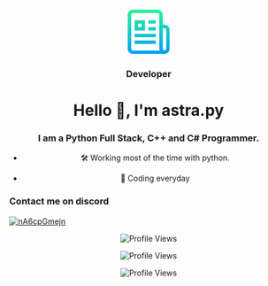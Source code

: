 <br />
<div align="center">
  <a href="https://github.com/astrapy/README.md/edit/main/README.md">
    <img src="2.png" alt="Logo" width="80" height="80">
  </a>

  <h3 align="center">Developer</h3>

<h1 align="center">Hello 👋, I'm astra.py</h1>
<h3 align="center">I am a Python Full Stack, C++ and C# Programmer.</h3>

- 🛠️ Working most of the time with python.

- 🌱 Coding everyday

<h3 align="left">Contact me on discord</h3>
<p align="left">
<a href="https://discordapp.com/users/1098265027309469757" target="blank"><img align="center" src="https://raw.githubusercontent.com/rahuldkjain/github-profile-readme-generator/master/src/images/icons/Social/discord.svg" alt="nA6cpGmejn" height="30" width="40" /></a>
</p>


<p align="center">
  <img src="https://api.visitorbadge.io/api/VisitorHit?user=astrapy&countColorcountColor&countColor=%23FF0000" alt="Profile Views">
</p>
<p align="center">
  <img src="https://img.shields.io/github/followers/astrapy?color=FF0000&style=for-the-badge&logo=github&label=Follow" alt="Profile Views">
</p>
<p align="center">
  <img src="https://img.shields.io/github/stars/astrapy?color=FF0000&style=for-the-badge&logo=github&label=Star" alt="Profile Views">
</p>

